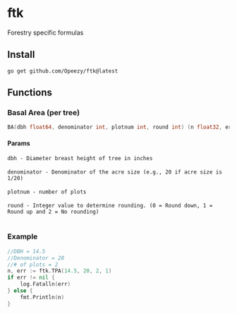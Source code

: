 # ftk
Forestry specific formulas
## Install
`go get github.com/Opeezy/ftk@latest`

## Functions
### Basal Area (per tree)
```GO
BA(dbh float64, denominator int, plotnum int, round int) (n float32, err error)
```

#### Params
`dbh - Diameter breast height of tree in inches`<br><br>
`denominator - Denominator of the acre size (e.g., 20 if acre size is 1/20)`<br><br>
`plotnum - number of plots`<br><br>
`round - Integer value to determine rounding. (0 = Round down, 1 = Round up and 2 = No rounding)`<br><br>

### Example
```GO
//DBH = 14.5
//Denominator = 20
//# of plots = 2
n, err := ftk.TPA(14.5, 20, 2, 1)
if err != nil {
	log.Fatalln(err)
} else {
	fmt.Println(n)
}
```

